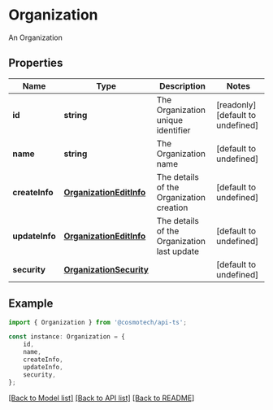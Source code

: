# Organization

An Organization

## Properties

Name | Type | Description | Notes
------------ | ------------- | ------------- | -------------
**id** | **string** | The Organization unique identifier | [readonly] [default to undefined]
**name** | **string** | The Organization name | [default to undefined]
**createInfo** | [**OrganizationEditInfo**](OrganizationEditInfo.md) | The details of the Organization creation | [default to undefined]
**updateInfo** | [**OrganizationEditInfo**](OrganizationEditInfo.md) | The details of the Organization last update | [default to undefined]
**security** | [**OrganizationSecurity**](OrganizationSecurity.md) |  | [default to undefined]

## Example

```typescript
import { Organization } from '@cosmotech/api-ts';

const instance: Organization = {
    id,
    name,
    createInfo,
    updateInfo,
    security,
};
```

[[Back to Model list]](../README.md#documentation-for-models) [[Back to API list]](../README.md#documentation-for-api-endpoints) [[Back to README]](../README.md)

